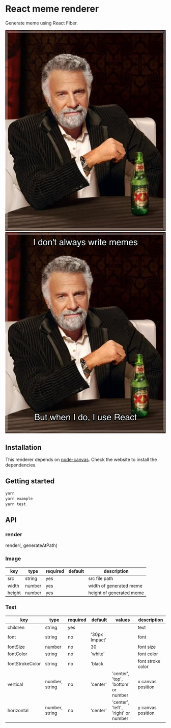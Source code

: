 # React meme renderer

Generate meme using React Fiber.

![Input](https://github.com/exced/react-meme-renderer/blob/master/example/meme.jpg) ![Output](https://github.com/exced/react-meme-renderer/blob/master/example/my_react_meme.jpg)

## Installation

This renderer depends on [node-canvas](https://github.com/Automattic/node-canvas). Check the website to install the dependencies.

## Getting started

```bash
yarn
yarn example
yarn test
```

## API

### render

render(<App>, generateAtPath)

### Image

| key    | type   | required | default | description              |
| ------ | ------ | -------- | ------- | ------------------------ |
| src    | string | yes      |         | src file path            |
| width  | number | yes      |         | width of generated meme  |
| height | number | yes      |         | height of generated meme |

### Text

| key             | type           | required | default       | values                              | description       |
| --------------- | -------------- | -------- | ------------- | ----------------------------------- | ----------------- |
| children        | string         | yes      |               |                                     | text              |
| font            | string         | no       | '30px Impact' |                                     | font              |
| fontSize        | number         | no       | 30            |                                     | font size         |
| fontColor       | string         | no       | 'white'       |                                     | font color        |
| fontStrokeColor | string         | no       | 'black        |                                     | font stroke color |
| vertical        | number, string | no       | 'center'      | 'center', 'top', 'bottom' or number | x canvas position |
| horizontal      | number, string | no       | 'center'      | 'center', 'left', 'right' or number | y canvas position |
